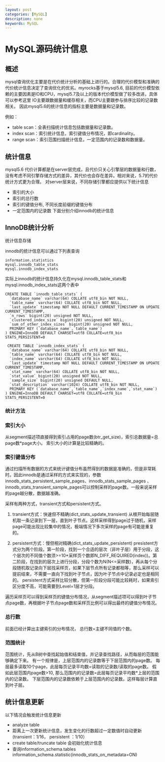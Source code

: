 ```yaml
---
layout: post
categories: [MySQL]
description: none
keywords: MySQL
---
```

# MySQL源码统计信息


## 概述
mysql查询优化主要是在代价统计分析的基础上进行的。合理的代价模型和准确的代价统计信息决定了查询优化的优劣。myrocks基于mysql5.6, 目前的代价模型依赖的主要因素是IO和CPU，mysql5.7及以上的版本代价模型做了较多改进，具体可以参考这里 IO主要跟数据量和缓存相关，而CPU主要跟参与排序比较的记录数相关。 因此mysql5.6的统计信息的指标主要是数据量和记录数。

例如：
- table scan：全表扫描统计信息包括数据量和记录数。
- index scan：索引统计信息，索引键值分布情况，即cardinality。
- range scan：索引范围扫描统计信息，一定范围内的记录数和数据量。

## 统计信息
mysql5.6 代价计算都是在server层完成，且代价只关心引擎层的数据量和行数，没有考虑不同引擎存储方式的差异，其代价也会存在差异。相对来说，5.7的代价统计方式更为合理。 对server层来说，不同存储引擎都应提供以下统计信息

- 索引的大小
- 索引的总行数
- 索引的键值分布, 不同长度前缀的键值分布
- 一定范围内的记录数
下面分别介绍innodb的统计信息

## InnoDB统计分析
统计信息存储

innodb的统计信息可以通过下列表查询
```
information.statistics
mysql.innodb_table_stats
mysql.innodb_index_stats 
```
实际上innodb的统计信息持久化在mysql.innodb_table_stats和mysql.innodb_index_stats这两个表中
```
CREATE TABLE `innodb_table_stats` (
  `database_name` varchar(64) COLLATE utf8_bin NOT NULL,
  `table_name` varchar(64) COLLATE utf8_bin NOT NULL,
  `last_update` timestamp NOT NULL DEFAULT CURRENT_TIMESTAMP ON UPDATE CURRENT_TIMESTAMP,
  `n_rows` bigint(20) unsigned NOT NULL,
  `clustered_index_size` bigint(20) unsigned NOT NULL,
  `sum_of_other_index_sizes` bigint(20) unsigned NOT NULL,
  PRIMARY KEY (`database_name`,`table_name`)
) ENGINE=InnoDB DEFAULT CHARSET=utf8 COLLATE=utf8_bin STATS_PERSISTENT=0

 CREATE TABLE `innodb_index_stats` (
  `database_name` varchar(64) COLLATE utf8_bin NOT NULL,
  `table_name` varchar(64) COLLATE utf8_bin NOT NULL,
  `index_name` varchar(64) COLLATE utf8_bin NOT NULL,
  `last_update` timestamp NOT NULL DEFAULT CURRENT_TIMESTAMP ON UPDATE CURRENT_TIMESTAMP,
  `stat_name` varchar(64) COLLATE utf8_bin NOT NULL,
  `stat_value` bigint(20) unsigned NOT NULL,
  `sample_size` bigint(20) unsigned DEFAULT NULL,
  `stat_description` varchar(1024) COLLATE utf8_bin NOT NULL,
  PRIMARY KEY (`database_name`,`table_name`,`index_name`,`stat_name`)
) ENGINE=InnoDB DEFAULT CHARSET=utf8 COLLATE=utf8_bin STATS_PERSISTENT=0
```

### 统计方法

### 索引大小
从segment描述项直接得到索引占用的page数(btr_get_size)，索引总数据量=总page数*page大小。 索引大小的计算是比较精确的。

### 索引键值分布
通过扫描所有数据的方式来统计键值分布虽然得到的数据是准确的，但是非常耗时。因此innodb是通过采样的方式来实现的，参数innodb_stats_persistent_sample_pages、innodb_stats_sample_pages 、innodb_stats_transient_sample_pages可以控制采样的page数。一般来说采样的page越分散，数据越准确。

采样有两种方式，transient方式和persistent方式。

1) transient方式：快速但不精确(dict_stats_update_transient) 从根开始每层随机取一条记录到下一层，直到叶子节点。这样采样得到page过于随机，采样page可能出现比较集中的情况，极端情况下多次采样的page有可能是重复的。

2) persistent方式：慢但相对精确(dict_stats_update_persistent) presistent方式分为两个阶段。第一阶段，找到一个合适的层次（非叶子层）用于分段，这个层次的不同值个数须>=10*采样页个数即N_DIFF_REQUIRED(index))。第二阶段，在找到的层次上进行分段，分段个数为N(N<=采样数)，再从每个分段随机取记录向下层找采样页，如果下层节点所有记录都相等，那么采样可以提前结束，不需要一直向下找到叶子节点，因为叶子节点中记录必定也是相同的。 persistent方式采样比较分散，但第一阶段分段可能比较耗时，如果索引区分度不高，可能需要到Level=1层才分段。

遍历采样页可以得到采样页的键值分布情况，从segment描述项可以得到叶子节点page数，再根据叶子节点page数和采样页比例可以得出最终的键值分布情况。

### 总行数
前面已经计算出主键索引的分布情况， 总行数=主键不同值的个数。

### 范围统计
范围统计，先从B树中查找起始值和结束值，并记录查找路径，从而每层的范围能够确定下来。 有一个规律是，上层范围内的记录数等于下层范围内的page数。 每层最多读取10个page，此层每页记录平均数=读取的记录数/读取的page数。
假如此层范围内page数>10, 那么范围内的记录数=此层每页记录平均数*上层的范围内的记录数。
下层范围内的记录数依赖于上层范围内的记录数。这样每层计算直到叶子层。

## 统计信息更新
以下情况会触发统计信息更新

- analyze table
- 距离上一次更新统计信息，发生变化的行数超过一定数值时自动更新(transient：1/16， persistent ：1/10）
- create table/truncate table 会初始化统计信息
- 查询information_schema.tables information_schema.statistic(innodb_stats_on_metadata=ON)











